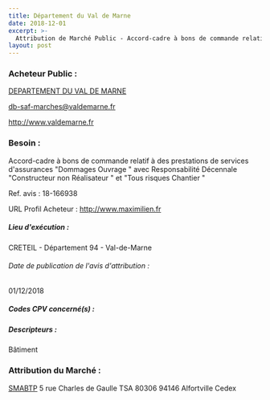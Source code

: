 ```yaml
---
title: Département du Val de Marne
date: 2018-12-01
excerpt: >-
  Attribution de Marché Public - Accord-cadre à bons de commande relatif à des prestations de services d'assurances "Dommages Ouvrage " avec Responsabilité Décennale "Constructeur non Réalisateur " et "Tou
layout: post
---
```


### Acheteur Public : 
<a href="/acheteur-33/siren-229400288"> DEPARTEMENT DU VAL DE MARNE</a><br/>



db-saf-marches@valdemarne.fr


http://www.valdemarne.fr
### Besoin :

Accord-cadre à bons de commande relatif à des prestations de services d'assurances "Dommages Ouvrage " avec Responsabilité Décennale "Constructeur non Réalisateur " et "Tous risques Chantier "

Ref. avis : 18-166938

URL Profil Acheteur : http://www.maximilien.fr

##### Lieu d'exécution :

CRETEIL - Département 94 - Val-de-Marne

###### Date de publication de l'avis d'attribution : 
01/12/2018

##### Codes CPV concerné(s) :

##### Descripteurs :
Bâtiment <br/>

### Attribution du Marché :
<a href="/entreprise-268/siren-775684764"> SMABTP</a>    5 rue Charles de Gaulle TSA 80306 94146 Alfortville Cedex <br/>
